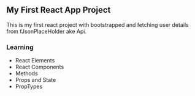 ## My First React App Project

This is my first react project with bootstrapped and fetching user details from fJsonPlaceHolder ake Api.

### Learning
* React Elements
* React Components
* Methods
* Props and State
* PropTypes